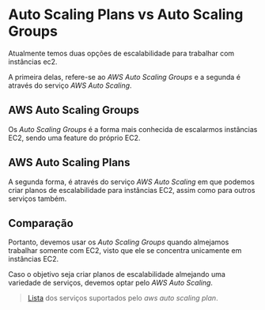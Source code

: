 # Auto Scaling Plans vs Auto Scaling Groups

Atualmente temos duas opções de escalabilidade para trabalhar com instâncias ec2.

A primeira delas, refere-se ao *AWS Auto Scaling Groups* e a segunda é através do serviço *AWS Auto Scaling*.

## AWS Auto Scaling Groups

Os *Auto Scaling Groups* é a forma mais conhecida de escalarmos instâncias EC2, sendo uma feature do próprio EC2.

## AWS Auto Scaling Plans

A segunda forma, é através do serviço *AWS Auto Scaling* em que podemos criar planos de escalabilidade para instâncias EC2, assim como para outros serviços também. 

## Comparação

Portanto, devemos usar os *Auto Scaling Groups* quando almejamos trabalhar somente com EC2, visto que ele se concentra unicamente em instâncias EC2.

Caso o objetivo seja criar planos de escalabilidade almejando uma variedade de serviços, devemos optar pelo *AWS Auto Scaling*.

> [Lista](../../services/aws-auto-scaling/README.md#serviços-aws-escaláveis) dos serviços suportados pelo *aws auto scaling plan*.